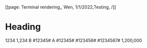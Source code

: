 [[page: Terminal rendering,, Wen, 1/1/2022,Testing, /]]

# Heading

1234
1,234
B #12345#
A #12345#
 #123456#
#1234567#
1,200,000